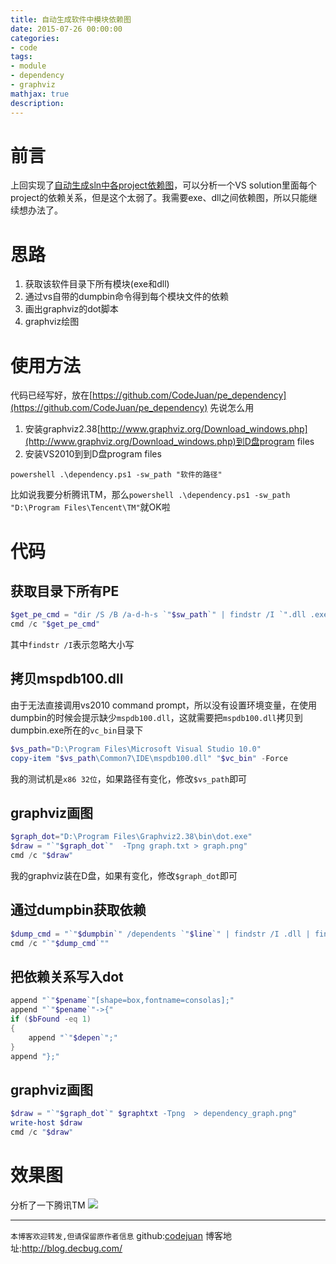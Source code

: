 ```yaml
---
title: 自动生成软件中模块依赖图
date: 2015-07-26 00:00:00
categories:
- code
tags: 
- module
- dependency
- graphviz
mathjax: true
description: 
---
```



# 前言
上回实现了[自动生成sln中各project依赖图](http://blog.decbug.com/2015/07/06/dependency_in_sln/)，可以分析一个VS solution里面每个project的依赖关系，但是这个太弱了。我需要exe、dll之间依赖图，所以只能继续想办法了。

# 思路
1. 获取该软件目录下所有模块(exe和dll)
2. 通过vs自带的dumpbin命令得到每个模块文件的依赖
3. 画出graphviz的dot脚本
4. graphviz绘图

<!--more-->

# 使用方法
代码已经写好，放在[https://github.com/CodeJuan/pe_dependency](https://github.com/CodeJuan/pe_dependency)
先说怎么用
1. 安装graphviz2.38[http://www.graphviz.org/Download_windows.php](http://www.graphviz.org/Download_windows.php)到D盘program files
2. 安装VS2010到到D盘program files
```batch
powershell .\dependency.ps1 -sw_path "软件的路径"
```
比如说我要分析腾讯TM，那么`powershell .\dependency.ps1 -sw_path "D:\Program Files\Tencent\TM"`就OK啦


# 代码
## 获取目录下所有PE
```powershell
$get_pe_cmd = "dir /S /B /a-d-h-s `"$sw_path`" | findstr /I `".dll .exe`" > files.txt"
cmd /c "$get_pe_cmd"
```
其中`findstr /I`表示忽略大小写

## 拷贝mspdb100.dll
由于无法直接调用vs2010 command prompt，所以没有设置环境变量，在使用dumpbin的时候会提示缺少`mspdb100.dll`，这就需要把`mspdb100.dll`拷贝到dumpbin.exe所在的`vc_bin`目录下
```powershell
$vs_path="D:\Program Files\Microsoft Visual Studio 10.0"
copy-item "$vs_path\Common7\IDE\mspdb100.dll" "$vc_bin" -Force 
```
我的测试机是`x86 32位`，如果路径有变化，修改`$vs_path`即可

## graphviz画图
```powershell
$graph_dot="D:\Program Files\Graphviz2.38\bin\dot.exe"
$draw = "`"$graph_dot`"  -Tpng graph.txt > graph.png" 
cmd /c "$draw"
```
我的graphviz装在D盘，如果有变化，修改`$graph_dot`即可

## 通过dumpbin获取依赖
```powershell
$dump_cmd = "`"$dumpbin`" /dependents `"$line`" | findstr /I .dll | findstr /I /vi `"dump of file`" > $deptxt"
cmd /c "`"$dump_cmd`""
```

## 把依赖关系写入dot
```powershell
append "`"$pename`"[shape=box,fontname=consolas];"
append "`"$pename`"->{"
if ($bFound -eq 1)
{
    append "`"$depen`";"
}
append "};"
```

## graphviz画图
```powershell
$draw = "`"$graph_dot`" $graphtxt -Tpng  > dependency_graph.png" 
write-host $draw
cmd /c "$draw"

````

# 效果图
分析了一下腾讯TM
![](https://github.com/CodeJuan/pe_dependency/raw/master/dependency_graph11.png)


-----------------------

`本博客欢迎转发,但请保留原作者信息`
github:[codejuan](https://github.com/CodeJuan)
博客地址:http://blog.decbug.com/

